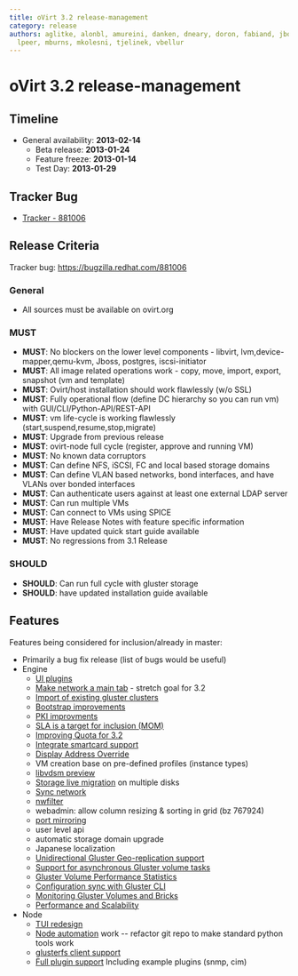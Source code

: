```yaml
---
title: oVirt 3.2 release-management
category: release
authors: aglitke, alonbl, amureini, danken, dneary, doron, fabiand, jboggs, liran.zelkha,
  lpeer, mburns, mkolesni, tjelinek, vbellur
---
```


# oVirt 3.2 release-management

## Timeline

*   General availability: **2013-02-14**
    -   Beta release: **2013-01-24**
    -   Feature freeze: **2013-01-14**
    -   Test Day: **2013-01-29**

## Tracker Bug

*   [Tracker - 881006](https://bugzilla.redhat.com/show_bug.cgi?id=881006)

## Release Criteria

Tracker bug: <https://bugzilla.redhat.com/881006>

### General

*   All sources must be available on ovirt.org

### MUST

*   **MUST**: No blockers on the lower level components - libvirt, lvm,device-mapper,qemu-kvm, Jboss, postgres, iscsi-initiator
*   **MUST**: All image related operations work - copy, move, import, export, snapshot (vm and template)
*   **MUST**: Ovirt/host installation should work flawlessly (w/o SSL)
*   **MUST**: Fully operational flow (define DC hierarchy so you can run vm) with GUI/CLI/Python-API/REST-API
*   **MUST**: vm life-cycle is working flawlessly (start,suspend,resume,stop,migrate)
*   **MUST**: Upgrade from previous release
*   **MUST**: ovirt-node full cycle (register, approve and running VM)
*   **MUST**: No known data corruptors
*   **MUST**: Can define NFS, iSCSI, FC and local based storage domains
*   **MUST**: Can define VLAN based networks, bond interfaces, and have VLANs over bonded interfaces
*   **MUST**: Can authenticate users against at least one external LDAP server
*   **MUST**: Can run multiple VMs
*   **MUST**: Can connect to VMs using SPICE
*   **MUST**: Have Release Notes with feature specific information
*   **MUST**: Have updated quick start guide available
*   **MUST**: No regressions from 3.1 Release

### SHOULD

*   **SHOULD**: Can run full cycle with gluster storage
*   **SHOULD**: have updated installation guide available

## Features

Features being considered for inclusion/already in master:

*   Primarily a bug fix release (list of bugs would be useful)
*   Engine
    -   [UI plugins](/develop/release-management/features/ux/uiplugins/)
    -   [Make network a main tab](/develop/release-management/features/network/networkmaintab/) - stretch goal for 3.2
    -   [Import of existing gluster clusters](/develop/release-management/features/gluster/gluster-import-existing-cluster/)
    -   [Bootstrap improvements](/develop/release-management/features/infra/bootstrap-improvements/)
    -   [PKI improvments](/develop/release-management/features/infra/pki-improvements/)
    -   [SLA is a target for inclusion (MOM)](/develop/release-management/features/sla/sla-mom/)
    -   [Improving Quota for 3.2](/develop/release-management/features/ux/quota-3.2/)
    -   [Integrate smartcard support](/develop/release-management/features/virt/smartcard-support/)
    -   [Display Address Override](/develop/release-management/features/virt/display-address-override/)
    -   VM creation base on pre-defined profiles (instance types)
    -   [libvdsm preview](/develop/release-management/features/vdsm/libvdsm/)
    -   [Storage live migration](/develop/release-management/features/storage/storagelivemigration/) on multiple disks
    -   [Sync network](/documentation/how-to/networking/setupnetworks-syncnetworks/)
    -   [nwfilter](/develop/release-management/features/network/networkfiltering/)
    -   webadmin: allow column resizing & sorting in grid (bz 767924)
    -   [port mirroring](/develop/release-management/features/network/portmirroring/)
    -   user level api
    -   automatic storage domain upgrade
    -   Japanese localization
    -   [Unidirectional Gluster Geo-replication support](/develop/release-management/features/gluster/gluster-geo-replication/)
    -   [Support for asynchronous Gluster volume tasks](/develop/release-management/features/gluster/gluster-volume-asynchronous-tasks-management/)
    -   [Gluster Volume Performance Statistics](/develop/release-management/features/gluster/gluster-volume-performance-statistics/)
    -   [Configuration sync with Gluster CLI](/develop/release-management/features/gluster/gluster-sync-configuration-with-cli/)
    -   [Monitoring Gluster Volumes and Bricks](/develop/release-management/features/gluster/glustervolumeadvanceddetails/)
    -   [Performance and Scalability](/develop/release-management/features/sla/performance-and-scalability/)
*   Node
    -   [TUI redesign](/develop/release-management/features/node/tuiredesign/)
    -   [Node automation](/develop/release-management/features/node/nodeautomation/) work -- refactor git repo to make standard python tools work
    -   [glusterfs client support](/develop/release-management/features/node/glusterfs-support/)
    -   [Full plugin support](/develop/release-management/features/plugins/plugins/) Including example plugins (snmp, cim)

